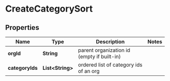 

# CreateCategorySort


## Properties

| Name | Type | Description | Notes |
|------------ | ------------- | ------------- | -------------|
|**orgId** | **String** | parent organization id (empty if built-in) |  |
|**categoryIds** | **List&lt;String&gt;** | ordered list of category ids of an org |  |




